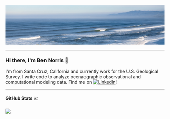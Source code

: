 ![Header](https://github.com/bknorris/bknorris/blob/master/NorthWestOffshore.PNG "Header")
<hr size=”10″ noshade>

### Hi there, I'm Ben Norris 👋

I'm from Santa Cruz, California and currently work for the U.S. Geological Survey. I write code to analyze ocenaographic observational and computational modeling data. Find me on [![LinkedIn][1.2]][1]!
<hr size=”10″ noshade>

#### GitHub Stats &#x1f4c8;
<a href="https://github.com/bknorris/bknorris">
  <img align="left" src="https://github-readme-stats.vercel.app/api/top-langs/?username=bknorris&hide=java,html,tex&title_color=ffffff&text_color=CADBE2&icon_color=2bbc8a&bg_color=537493&langs_count=5" />
</a>

<!-- Icons -->

[1.2]: https://raw.githubusercontent.com/MartinHeinz/MartinHeinz/master/linkedin-3-16.png (LinkedIn icon without padding)

<!-- Links to your social media accounts -->

[1]: https://www.linkedin.com/in/benjamin-k-norris/

